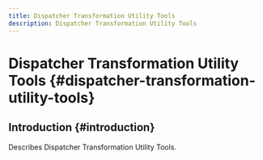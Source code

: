 ```yaml
---
title: Dispatcher Transformation Utility Tools
description: Dispatcher Transformation Utility Tools 
---
```


# Dispatcher Transformation Utility Tools  {#dispatcher-transformation-utility-tools}

## Introduction {#introduction}

Describes Dispatcher Transformation Utility Tools.
